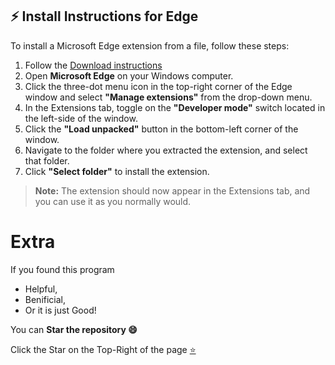 ## ⚡ Install Instructions for Edge

To install a Microsoft Edge extension from a file, follow these steps:

1. Follow the [Download instructions](https://github.com/NajmAjmal/sparxmaths#installation)
2. Open **Microsoft Edge** on your Windows computer.
3. Click the three-dot menu icon in the top-right corner of the Edge window and select **"Manage extensions"** from the drop-down menu.
4. In the Extensions tab, toggle on the **"Developer mode"** switch located in the left-side of the window.
5. Click the **"Load unpacked"** button in the bottom-left corner of the window.
6. Navigate to the folder where you extracted the extension, and select that folder.
7. Click **"Select folder"** to install the extension.

> **Note:** The extension should now appear in the Extensions tab, and you can use it as you normally would.

# Extra

If you found this program

- Helpful, 
- Benificial,
- Or it is just Good!

You can **Star the repository 😄**

Click the Star on the Top-Right of the page [⭐](https://github.com/SintcoLTD/sparxmaths)
